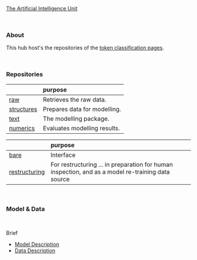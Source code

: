 [The Artificial Intelligence Unit](https://github.com/theartificialintelligenceunit)

<br>

### About
This hub host's the repositories of the [token classification pages](https://theartificialintelligenceunit.github.io/intelligence/html/c-dispatches-introduction.html).

<br>

### Repositories

| &nbsp;                                                                           | purpose                      |
|:---------------------------------------------------------------------------------|:-----------------------------|
| <a href="https://github.com/membranes/raw" target="_blank">raw</a>               | Retrieves the raw data.      |
| <a href="https://github.com/membranes/structures" target="_blank">structures</a> | Prepares data for modelling. |
| <a href="https://github.com/membranes/text" target="_blank">text</a>             | The modelling package.       |
| <a href="https://github.com/membranes/numerics" target="_blank">numerics</a>     | Evaluates modelling results. |



| &nbsp;                                                                                 | purpose                                                                                           |
|:---------------------------------------------------------------------------------------|:--------------------------------------------------------------------------------------------------|
| <a href="https://github.com/membranes/bare" target="_blank">bare</a>                   | Interface                                                                                         |
| <a href="https://github.com/membranes/restructuring" target="_blank">restructuring</a> | For restructuring ... in preparation for human inspection, and as a model re-training data source |


<br>

### Model & Data

<br>

Brief

* [Model Description](https://theartificialintelligenceunit.github.io/intelligence/html/c-dispatches-model-desc.html)
* [Data Description](https://theartificialintelligenceunit.github.io/intelligence/html/c-dispatches-data-desc.html)

<br>
<br>

<br>
<br>

<br>
<br>

<br>
<br>